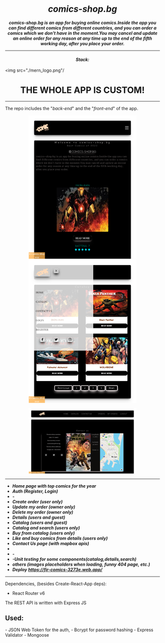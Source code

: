 <h1 align="center"><i>comics-shop.bg </i></h1>

**_<p align="center">comics-shop.bg is an app for buying online comics.Inside the app you can find different comics from different countries, and you can order a comics which we don't have in the moment.You may cancel and update an online order for any reason at any time up to the end of the fifth working day, after you place your order. </p>_**

<hr/>
<h4 align="center"><i>Stack: </i></h3>

<img src="./mern_logo.png"/

<h1 align="center">THE WHOLE APP IS CUSTOM!</h1>
<hr/>

The repo includes the "<i>back-end</i>" and the "<i>front-end</i>" of the app.


<p align="center">
  <img src="./home.png" width="350" title="hover text">
  <img src="./catalog.png" width="350" alt="accessibility text">
</p>
<p align="center">
  <img src="./contact.png" width="350" title="hover text">
  
</p>
<hr/>

- <i><b>Home page with top comics for the year</b></i>
- <i><b>Auth (Register, Login)</b></i>
- <i><b>-</b></i>
- <i><b>Create order (user only) </b></i>
- <i><b>Update my order (owner only)</b></i>
- <i><b>Delete my order (owner only)</b></i>
- <i><b>Details (users and guest)</b></i>
- <i><b>Catalog (users and guest) </b></i>
- <i><b>Catalog and search (users only) </b></i>
- <i><b>Buy from catalog (users only) </b></i>
- <i><b>Like and buy comics from details (users only) </b></i>
- <i><b>Contact Us page (with mapbox apis)</b></i>
- <i><b></b></i>
- <i><b>-</b></i>
- <i><b>-Unit testing for some components(catalog,details,search) </b></i>
- <i><b>others (images placeholders when loading, funny 404 page, etc.)</b></i>
- <i><b>Deploy <a> https://fir-comics-3273e.web.app/</a></b></i>

<hr/>
Dependencies, (besides Create-React-App deps):

- React Router v6

The REST API is written with Express JS

<h2>Used: </h2>
- JSON Web Token for the auth,
- Bcrypt for password hashing
- Express Validator
- Mongoose
